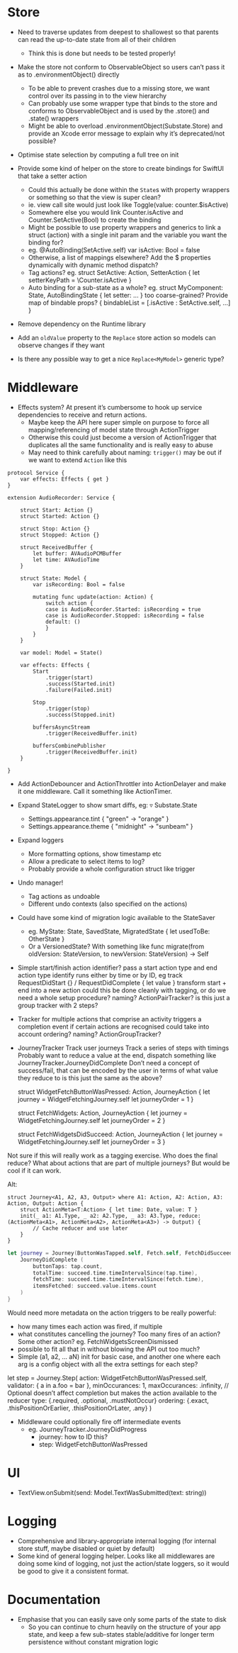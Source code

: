 # Store

- Need to traverse updates from deepest to shallowest so that parents can read the up-to-date state from all of their children
  - Think this is done but needs to be tested properly!

- Make the store not conform to ObservableObject so users can’t pass it as to .environmentObject() directly
  - To be able to prevent crashes due to a missing store, we want control over its passing in to the view hierarchy
  - Can probably use some wrapper type that binds to the store and conforms to ObservableObject and is used by the .store() and .state() wrappers
  - Might be able to overload .environmentObject(Substate.Store) and provide an Xcode error message to explain why it’s deprecated/not possible?

- Optimise state selection by computing a full tree on init
- Provide some kind of helper on the store to create bindings for SwiftUI that take a setter action
  - Could this actually be done within the `State`s with property wrappers or something so that the view is super clean?
  - ie. view call site would just look like Toggle(value: counter.$isActive)
  - Somewhere else you would link Counter.isActive and Counter.SetActive(Bool) to create the binding
  - Might be possible to use property wrappers and generics to link a struct (action) with a single init param and the variable you want the binding for?
  - eg. @AutoBinding(SetActive.self) var isActive: Bool = false
  - Otherwise, a list of mappings elsewhere? Add the $ properties dynamically with dynamic method dispatch?
  - Tag actions? eg. struct SetActive: Action, SetterAction { let setterKeyPath = \Counter.isActive }
  - Auto binding for a sub-state as a whole?
    eg. struct MyComponent: State, AutoBindingState { let setter: ... }
    too coarse-grained? Provide map of bindable props? { bindableList = [\.isActive : SetActive.self, ...] }
- Remove dependency on the Runtime library
- Add an `oldValue` property to the `Replace` store action so models can observe changes if they want
- Is there any possible way to get a nice `Replace<MyModel>` generic type?

# Middleware

- Effects system? At present it’s cumbersome to hook up service dependencies to receive and return actions.
    - Maybe keep the API here super simple on purpose to force all mapping/referencing of model state through ActionTrigger
    - Otherwise this could just become a version of ActionTrigger that duplicates all the same functionality and is really easy to abuse
    - May need to think carefully about naming: `trigger()` may be out if we want to extend `Action` like this 
```
protocol Service {
    var effects: Effects { get }
}

extension AudioRecorder: Service {

    struct Start: Action {}
    struct Started: Action {}

    struct Stop: Action {}
    struct Stopped: Action {}

    struct ReceivedBuffer {
        let buffer: AVAudioPCMBuffer
        let time: AVAudioTime
    }
    
    struct State: Model {
        var isRecording: Bool = false
        
        mutating func update(action: Action) {
            switch action {
            case is AudioRecorder.Started: isRecording = true
            case is AudioRecorder.Stopped: isRecording = false
            default: ()
            }
        }
    }
   
    var model: Model = State()

    var effects: Effects {
        Start
            .trigger(start)
            .success(Started.init)
            .failure(Failed.init)

        Stop
            .trigger(stop)
            .success(Stopped.init)

        buffersAsyncStream
            .trigger(ReceivedBuffer.init)

        buffersCombinePublisher
            .trigger(ReceivedBuffer.init)
    }

}
```

- Add ActionDebouncer and ActionThrottler into ActionDelayer and make it one middleware. Call it something like ActionTimer.

- Expand StateLogger to show smart diffs, eg:
  ▿ Substate.State
    - Settings.appearance.tint { "green" → "orange" }
    - Settings.appearance.theme { "midnight" → "sunbeam" }

- Expand loggers
  - More formatting options, show timestamp etc
  - Allow a predicate to select items to log?
  - Probably provide a whole configuration struct like trigger

- Undo manager!
  - Tag actions as undoable
  - Different undo contexts (also specified on the actions)

- Could have some kind of migration logic available to the StateSaver
  - eg. MyState: State, SavedState, MigratedState { let usedToBe: OtherState }
  - Or a VersionedState? With something like func migrate(from oldVersion: StateVersion, to newVersion: StateVersion) -> Self

- Simple start/finish action identifier?
pass a start action type and end action type
identify runs either by time or by ID, eg track RequestDidStart {} / RequestDidComplete { let value }
transform start + end into a new action
could this be done cleanly with tagging, or do we need a whole setup procedure?
naming? ActionPairTracker?
is this just a group tracker with 2 steps?

- Tracker for multiple actions that comprise an activity
triggers a completion event if certain actions are recognised
could take into account ordering?
naming? ActionGroupTracker?

- JourneyTracker
Track user journeys
Track a series of steps with timings
Probably want to reduce a value at the end, dispatch something like JourneyTracker.JourneyDidComplete<Output>
Don’t need a concept of success/fail, that can be encoded by the user in terms of what value they reduce to
is this just the same as the above?

    struct WidgetFetchButtonWasPressed: Action, JourneyAction {
        let journey = WidgetFetchingJourney.self
        let journeyOrder = 1
    }

    struct FetchWidgets: Action, JourneyAction {
        let journey = WidgetFetchingJourney.self
        let journeyOrder = 2
    }

    struct FetchWidgetsDidSucceed: Action, JourneyAction {
        let journey = WidgetFetchingJourney.self
        let journeyOrder = 3
    }

Not sure if this will really work as a tagging exercise. Who does the final reduce? What about actions that are part of multiple journeys? But would be cool if it can work.

Alt:

    struct Journey<A1, A2, A3, Output> where A1: Action, A2: Action, A3: Action, Output: Action {
        struct ActionMeta<T:Action> { let time: Date, value: T }
        init(_ a1: A1.Type, _ a2: A2.Type, _ a3: A3.Type, reduce: (ActionMeta<A1>, ActionMeta<A2>, ActionMeta<A3>) -> Output) {
            // Cache reducer and use later
        }
    }

```swift
let journey = Journey(ButtonWasTapped.self, Fetch.self, FetchDidSucceed.self) { tap, fetch, succeed in
    JourneyDidComplete (
        buttonTaps: tap.count,
        totalTime: succeed.time.timeIntervalSince(tap.time),
        fetchTime: succeed.time.timeIntervalSince(fetch.time),
        itemsFetched: succeed.value.items.count
    )
}
```

Would need more metadata on the action triggers to be really powerful:
- how many times each action was fired, if multiple
- what constitutes cancelling the journey? Too many fires of an action? Some other action? eg. FetchWidgetsScreenDismissed
- possible to fit all that in without blowing the API out too much?
- Simple (a1, a2, ... aN) init for basic case, and another one where each arg is a config object with all the extra settings for each step?

let step = Journey.Step(
    action: WidgetFetchButtonWasPressed.self,
    validator: { a in a.foo = bar },
    minOccurances: 1,
    maxOccurances: .infinity,
    // Optional doesn’t affect completion but makes the action available to the reducer
    type: {.required, .optional, .mustNotOccur}
    ordering: {.exact, .thisPositionOrEarlier, .thisPositionOrLater, .any}
)

- Middleware could optionally fire off intermediate events
  - eg. JourneyTracker.JourneyDidProgress
    - journey: how to ID this?
    - step: WidgetFetchButtonWasPressed

# UI

- TextView.onSubmit(send: Model.TextWasSubmitted(text: string))

# Logging

- Comprehensive and library-appropriate internal logging (for internal store stuff, maybe disabled or quiet by default)
- Some kind of general logging helper. Looks like all middlewares are doing some kind of logging, not just the action/state loggers, so it would be good to give it a consistent format.

# Documentation

- Emphasise that you can easily save only some parts of the state to disk
  - So you can continue to churn heavily on the structure of your app state, and keep a few sub-states stable/additive for longer term persistence without constant migration logic
